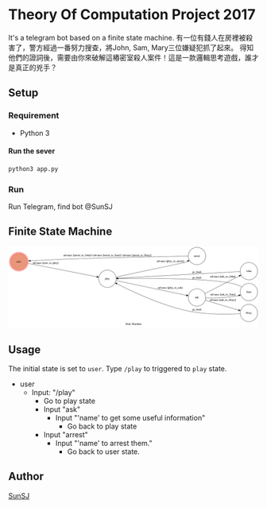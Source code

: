 # Theory Of Computation Project 2017

It's a telegram bot based on a finite state machine.
有一位有錢人在房裡被殺害了，警方經過一番努力搜查，將John, Sam, Mary三位嫌疑犯抓了起來。
得知他們的證詞後，需要由你來破解這樁密室殺人案件！這是一款邏輯思考遊戲，誰才是真正的兇手？

## Setup

### Requirement
* Python 3

#### Run the sever

```sh
python3 app.py
```
### Run
Run Telegram, find bot @SunSJ

## Finite State Machine
![fsm](./img/show-fsm1.png)

## Usage
The initial state is set to `user`.
Type `/play` to triggered to `play` state.
* user
    * Input: "/play"
        * Go to play state
        * Input "ask"
            * Input "'name' to get some useful information"
                * Go back to play state
        * Input "arrest"
            * Input "'name' to arrest them."
                * Go back to user state.

## Author
[SunSJ](https://github.com/F74045042)
